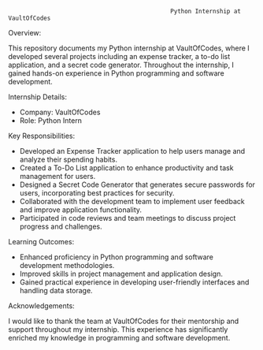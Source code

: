                                                   Python Internship at VaultOfCodes

Overview:

  This repository documents my Python internship at VaultOfCodes, where I developed several projects including an expense tracker, a to-do list application, and a secret code generator. Throughout the internship, I gained hands-on experience in Python programming and software development.

Internship Details:

- Company: VaultOfCodes
- Role: Python Intern

Key Responsibilities:

- Developed an Expense Tracker application to help users manage and analyze their spending habits.
- Created a To-Do List application to enhance productivity and task management for users.
- Designed a Secret Code Generator that generates secure passwords for users, incorporating best practices for security.
- Collaborated with the development team to implement user feedback and improve application functionality.
- Participated in code reviews and team meetings to discuss project progress and challenges.

Learning Outcomes:

- Enhanced proficiency in Python programming and software development methodologies.
- Improved skills in project management and application design.
- Gained practical experience in developing user-friendly interfaces and handling data storage.

Acknowledgements:

 I would like to thank the team at VaultOfCodes for their mentorship and support throughout my internship. This experience has significantly enriched my knowledge in programming and software development.

